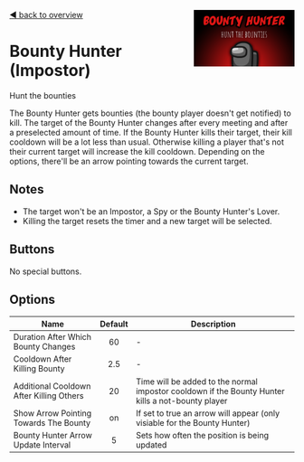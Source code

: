 [:arrow_backward: back to overview](https://github.com/laicosvk/theepicroles#roles "back to overview")
<img align="right" height="100" src="Bounty_Hunter.png"/>

# Bounty Hunter (Impostor)
Hunt the bounties

The Bounty Hunter gets bounties (the bounty player doesn't get notified) to kill.
The target of the Bounty Hunter changes after every meeting and after a preselected amount of time.
If the Bounty Hunter kills their target, their kill cooldown will be a lot less than usual.
Otherwise killing a player that's not their current target will increase the kill cooldown.
Depending on the options, there'll be an arrow pointing towards the current target.

## Notes
- The target won't be an Impostor, a Spy or the Bounty Hunter's Lover.
- Killing the target resets the timer and a new target will be selected.

## Buttons
No special buttons.

## Options
| Name | Default | Description |
| --- | :---: | --- |
| Duration After Which Bounty Changes | 60 | - |
| Cooldown After Killing Bounty | 2.5 | - |
| Additional Cooldown After Killing Others | 20 | Time will be added to the normal impostor cooldown if the Bounty Hunter kills a not-bounty player |
| Show Arrow Pointing Towards The Bounty | on | If set to true an arrow will appear (only visiable for the Bounty Hunter) |
| Bounty Hunter Arrow Update Interval | 5 | Sets how often the position is being updated |
